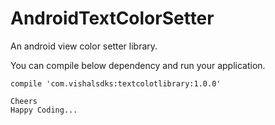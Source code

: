 # AndroidTextColorSetter
An android view color setter library.

You can compile below dependency and run your application.

    compile 'com.vishalsdks:textcolotlibrary:1.0.0'
    
    Cheers 
    Happy Coding...
